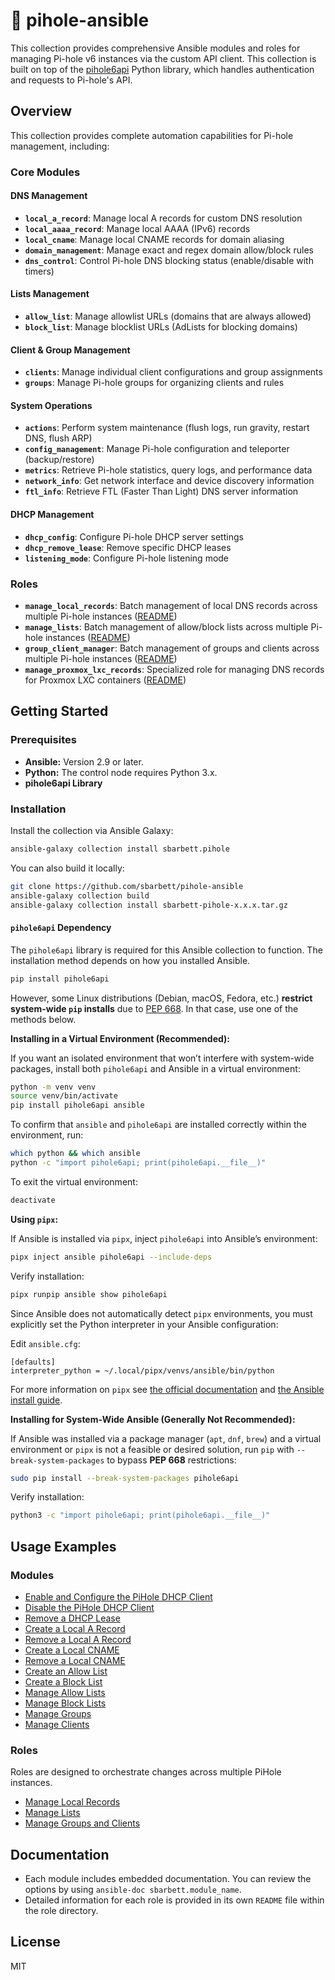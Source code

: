 # 🍓 pihole-ansible

This collection provides comprehensive Ansible modules and roles for managing Pi-hole v6 instances via the custom API client. This collection is built on top of the [pihole6api](https://github.com/sbarbett/pihole6api) Python library, which handles authentication and requests to Pi-hole's API.

## Overview

This collection provides complete automation capabilities for Pi-hole management, including:

### Core Modules

#### DNS Management
- **`local_a_record`**: Manage local A records for custom DNS resolution
- **`local_aaaa_record`**: Manage local AAAA (IPv6) records  
- **`local_cname`**: Manage local CNAME records for domain aliasing
- **`domain_management`**: Manage exact and regex domain allow/block rules
- **`dns_control`**: Control Pi-hole DNS blocking status (enable/disable with timers)

#### Lists Management
- **`allow_list`**: Manage allowlist URLs (domains that are always allowed)
- **`block_list`**: Manage blocklist URLs (AdLists for blocking domains)

#### Client & Group Management
- **`clients`**: Manage individual client configurations and group assignments
- **`groups`**: Manage Pi-hole groups for organizing clients and rules

#### System Operations
- **`actions`**: Perform system maintenance (flush logs, run gravity, restart DNS, flush ARP)
- **`config_management`**: Manage Pi-hole configuration and teleporter (backup/restore)
- **`metrics`**: Retrieve Pi-hole statistics, query logs, and performance data
- **`network_info`**: Get network interface and device discovery information
- **`ftl_info`**: Retrieve FTL (Faster Than Light) DNS server information

#### DHCP Management
- **`dhcp_config`**: Configure Pi-hole DHCP server settings
- **`dhcp_remove_lease`**: Remove specific DHCP leases
- **`listening_mode`**: Configure Pi-hole listening mode

### Roles

- **`manage_local_records`**: Batch management of local DNS records across multiple Pi-hole instances ([README](./roles/manage_local_records/README.md))
- **`manage_lists`**: Batch management of allow/block lists across multiple Pi-hole instances ([README](./roles/manage_lists/README.md))
- **`group_client_manager`**: Batch management of groups and clients across multiple Pi-hole instances ([README](./roles/group_client_manager/README.md))
- **`manage_proxmox_lxc_records`**: Specialized role for managing DNS records for Proxmox LXC containers ([README](./roles/manage_proxmox_lxc_records/README.md))

## Getting Started

### Prerequisites

- **Ansible:** Version 2.9 or later.
- **Python:** The control node requires Python 3.x.
- **pihole6api Library**

### Installation

Install the collection via Ansible Galaxy:

```bash
ansible-galaxy collection install sbarbett.pihole
```

You can also build it locally:

```bash
git clone https://github.com/sbarbett/pihole-ansible
ansible-galaxy collection build
ansible-galaxy collection install sbarbett-pihole-x.x.x.tar.gz
```

#### `pihole6api` Dependency

The `pihole6api` library is required for this Ansible collection to function. The installation method depends on how you installed Ansible.

```bash
pip install pihole6api
```

However, some Linux distributions (Debian, macOS, Fedora, etc.) **restrict system-wide `pip` installs** due to [PEP 668](https://peps.python.org/pep-0668/). In that case, use one of the methods below.

**Installing in a Virtual Environment (Recommended):**

If you want an isolated environment that won’t interfere with system-wide packages, install both `pihole6api` and Ansible in a virtual environment:

```bash
python -m venv venv
source venv/bin/activate
pip install pihole6api ansible
```

To confirm that `ansible` and `pihole6api` are installed correctly within the environment, run:

```bash
which python && which ansible
python -c "import pihole6api; print(pihole6api.__file__)"
```

To exit the virtual environment:

```bash
deactivate
```

**Using `pipx`:**

If Ansible is installed via `pipx`, inject `pihole6api` into Ansible’s environment:

```bash
pipx inject ansible pihole6api --include-deps
```

Verify installation:

```bash
pipx runpip ansible show pihole6api
```

Since Ansible does not automatically detect `pipx` environments, you must explicitly set the Python interpreter in your Ansible configuration:

Edit `ansible.cfg`:

```
[defaults]
interpreter_python = ~/.local/pipx/venvs/ansible/bin/python
```

For more information on `pipx` see [the official documentation](https://github.com/pypa/pipx) and [the Ansible install guide](https://docs.ansible.com/ansible/latest/installation_guide/intro_installation.html).

**Installing for System-Wide Ansible (Generally Not Recommended):**

If Ansible was installed via a package manager (`apt`, `dnf`, `brew`) and a virtual environment or `pipx` is not a feasible or desired solution, run `pip` with `--break-system-packages` to bypass **PEP 668** restrictions:

```bash
sudo pip install --break-system-packages pihole6api
```

Verify installation:

```bash
python3 -c "import pihole6api; print(pihole6api.__file__)"

```

## Usage Examples

### Modules

* [Enable and Configure the PiHole DHCP Client](https://github.com/sbarbett/pihole-ansible/blob/main/examples/configure-dhcp-client.yml)
* [Disable the PiHole DHCP Client](https://github.com/sbarbett/pihole-ansible/blob/main/examples/disable-dhcp-client.yml)
* [Remove a DHCP Lease](https://github.com/sbarbett/pihole-ansible/blob/main/examples/remove-dhcp-lease.yml)
* [Create a Local A Record](https://github.com/sbarbett/pihole-ansible/blob/main/examples/create-a-record.yml)
* [Remove a Local A Record](https://github.com/sbarbett/pihole-ansible/blob/main/examples/delete-a-record.yml)
* [Create a Local CNAME](https://github.com/sbarbett/pihole-ansible/blob/main/examples/create-cname.yml)
* [Remove a Local CNAME](https://github.com/sbarbett/pihole-ansible/blob/main/examples/delete-cname.yml)
* [Create an Allow List](https://github.com/sbarbett/pihole-ansible/blob/main/examples/create-allow-list.yml)
* [Create a Block List](https://github.com/sbarbett/pihole-ansible/blob/main/examples/create-block-list.yml)
* [Manage Allow Lists](https://github.com/sbarbett/pihole-ansible/blob/main/examples/manage-allow-lists.yml)
* [Manage Block Lists](https://github.com/sbarbett/pihole-ansible/blob/main/examples/manage-block-lists.yml)
* [Manage Groups](https://github.com/sbarbett/pihole-ansible/blob/main/examples/manage-groups.yml)
* [Manage Clients](https://github.com/sbarbett/pihole-ansible/blob/main/examples/manage-clients.yml)

### Roles

Roles are designed to orchestrate changes across multiple PiHole instances.

* [Manage Local Records](https://github.com/sbarbett/pihole-ansible/blob/main/examples/manage-records.yml)
* [Manage Lists](https://github.com/sbarbett/pihole-ansible/blob/main/examples/manage-lists.yml)
* [Manage Groups and Clients](https://github.com/sbarbett/pihole-ansible/blob/main/examples/manage-groups-clients.yml)

## Documentation

* Each module includes embedded documentation. You can review the options by using `ansible-doc sbarbett.module_name`.
* Detailed information for each role is provided in its own `README` file within the role directory.

## License

MIT
